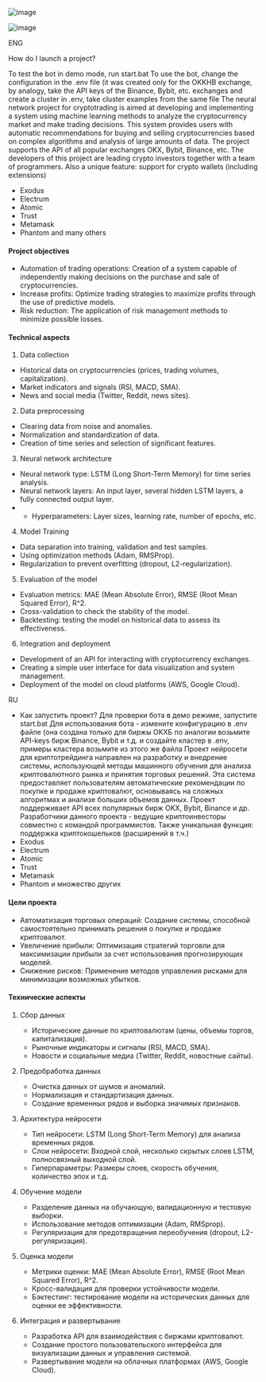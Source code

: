 ![image](https://github.com/user-attachments/assets/74bd8f57-321b-4475-a5ec-33632bed8ee1)






![image](https://github.com/user-attachments/assets/2722a601-e170-45a0-9d57-2d6a79cddf06)




ENG

How do I launch a project?


To test the bot in demo mode, run start.bat
To use the bot, change the configuration in the .env file (it was created only for the OKKHB exchange, by analogy, take the API keys of the Binance, Bybit, etc. exchanges and create a cluster in .env, take cluster examples from the same file
The neural network project for cryptotrading is aimed at developing and implementing a system using machine learning methods to analyze the cryptocurrency market and make trading decisions. This system provides users with automatic recommendations for buying and selling cryptocurrencies based on complex algorithms and analysis of large amounts of data.
The project supports the API of all popular exchanges
OKX, Bybit, Binance, etc.
The developers of this project are leading crypto investors together with a team of programmers.
Also a unique feature: support for crypto wallets (including extensions)
- Exodus
- Electrum
- Atomic
- Trust
- Metamask
- Phantom
and many others


#### Project objectives

- Automation of trading operations: Creation of a system capable of independently making decisions on the purchase and sale of cryptocurrencies.
- Increase profits: Optimize trading strategies to maximize profits through the use of predictive models.
- Risk reduction: The application of risk management methods to minimize possible losses.

#### Technical aspects
1. Data collection
 - Historical data on cryptocurrencies (prices, trading volumes, capitalization).
 - Market indicators and signals (RSI, MACD, SMA).
 - News and social media (Twitter, Reddit, news sites).

2. Data preprocessing
 - Clearing data from noise and anomalies.
 - Normalization and standardization of data.
 - Creation of time series and selection of significant features.

3. Neural network architecture
 - Neural network type: LSTM (Long Short-Term Memory) for time series analysis.
 - Neural network layers: An input layer, several hidden LSTM layers, a fully connected output layer.
 - - Hyperparameters: Layer sizes, learning rate, number of epochs, etc.

4. Model Training
 - Data separation into training, validation and test samples.
 - Using optimization methods (Adam, RMSProp).
 - Regularization to prevent overfitting (dropout, L2-regularization).

5. Evaluation of the model
 - Evaluation metrics: MAE (Mean Absolute Error), RMSE (Root Mean Squared Error), R^2.
 - Cross-validation to check the stability of the model.
 - Backtesting: testing the model on historical data to assess its effectiveness.

6. Integration and deployment
 - Development of an API for interacting with cryptocurrency exchanges.
 - Creating a simple user interface for data visualization and system management.
 - Deployment of the model on cloud platforms (AWS, Google Cloud).

RU

 - Как запустить проект?
Для проверки бота в демо режиме, запустите start.bat
Для использования бота - измените конфигурацию в .env файле (она создана только для биржы OKXБ по аналогии возьмите API-keys бирж Binance, Bybit и т.д. и создайте кластер в .env, примеры кластера возьмите из этого же файла
Проект нейросети для криптотрейдинга направлен на разработку и внедрение системы, использующей методы машинного обучения для анализа криптовалютного рынка и принятия торговых решений. Эта система предоставляет пользователям автоматические рекомендации по покупке и продаже криптовалют, основываясь на сложных алгоритмах и анализе больших объемов данных.
Проект поддерживает API всех популярных бирж
OKX, Bybit, Binance и др.
Разработчики данного проекта - ведущие криптоинвесторы совместно с командой программистов.
Также уникальная функция: поддержка криптокошельков (расширений в т.ч.)
- Exodus
- Electrum
- Atomic
- Trust
- Metamask
- Phantom
и множество других


#### Цели проекта
- Автоматизация торговых операций: Создание системы, способной самостоятельно принимать решения о покупке и продаже криптовалют.
- Увеличение прибыли: Оптимизация стратегий торговли для максимизации прибыли за счет использования прогнозирующих моделей.
- Снижение рисков: Применение методов управления рисками для минимизации возможных убытков.

#### Технические аспекты
1. Сбор данных
   - Исторические данные по криптовалютам (цены, объемы торгов, капитализация).
   - Рыночные индикаторы и сигналы (RSI, MACD, SMA).
   - Новости и социальные медиа (Twitter, Reddit, новостные сайты).

2. Предобработка данных
   - Очистка данных от шумов и аномалий.
   - Нормализация и стандартизация данных.
   - Создание временных рядов и выборка значимых признаков.

3. Архитектура нейросети
   - Тип нейросети: LSTM (Long Short-Term Memory) для анализа временных рядов.
   - Слои нейросети: Входной слой, несколько скрытых слоев LSTM, полносвязный выходной слой.
   - Гиперпараметры: Размеры слоев, скорость обучения, количество эпох и т.д.

4. Обучение модели
   - Разделение данных на обучающую, валидационную и тестовую выборки.
   - Использование методов оптимизации (Adam, RMSprop).
   - Регуляризация для предотвращения переобучения (dropout, L2-регуляризация).

5. Оценка модели
   - Метрики оценки: MAE (Mean Absolute Error), RMSE (Root Mean Squared Error), R^2.
   - Кросс-валидация для проверки устойчивости модели.
   - Бэктестинг: тестирование модели на исторических данных для оценки ее эффективности.

6. Интеграция и развертывание
   - Разработка API для взаимодействия с биржами криптовалют.
   - Создание простого пользовательского интерфейса для визуализации данных и управления системой.
   - Развертывание модели на облачных платформах (AWS, Google Cloud).
 
